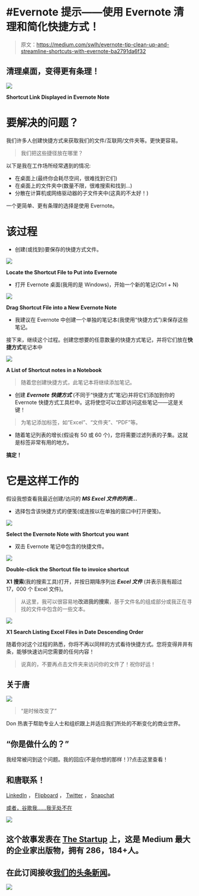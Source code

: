 # #Evernote 提示——使用 Evernote 清理和简化快捷方式！

> 原文：<https://medium.com/swlh/evernote-tip-clean-up-and-streamline-shortcuts-with-evernote-ba2791da6f32>

## 清理桌面，变得更有条理！

![](img/6b1a5249a9ed15affc3f146cdf42618c.png)

**Shortcut Link Displayed in Evernote Note**

# 要解决的问题？

我们许多人创建快捷方式来获取我们的文件/互联网/文件夹等。更快更容易。

> 我们把这些捷径放在哪里？

以下是我在工作场所经常遇到的情况:

*   在桌面上(最终你会耗尽空间，很难找到它们)
*   在桌面上的文件夹中(数量不限，很难搜索和找到…)
*   分散在计算机或网络驱动器的子文件夹中(这真的不太好！)

一个更简单、更有条理的选择是使用 Evernote。

# 该过程

*   创建(或找到)要保存的快捷方式文件。

![](img/298e5b4d091c7b57339367b285077ca0.png)

**Locate the Shortcut File to Put into Evernote**

*   打开 Evernote 桌面(我用的是 Windows)，开始一个新的笔记(Ctrl + N)

![](img/6b1a5249a9ed15affc3f146cdf42618c.png)

**Drag Shortcut File into a New Evernote Note**

*   我建议在 Evernote 中创建一个单独的笔记本(我使用“快捷方式”)来保存这些笔记。

接下来，继续这个过程。创建您想要的任意数量的快捷方式笔记，并将它们放在**快捷方式**笔记本中

![](img/f5e57c752cda9b1de1ae6b4ca3c06002.png)

**A List of Shortcut notes in a Notebook**

> 随着您创建快捷方式，此笔记本将继续添加笔记。

*   创建 ***Evernote 快捷方式*** (不同于“快捷方式”笔记)并将它们添加到你的 Evernote 快捷方式工具栏中。这将使您可以立即访问这些笔记——这是关键！

> 为笔记添加标签，如“Excel”、“文件夹”、“PDF”等。

*   随着笔记列表的增长(假设有 50 或 60 个)，您将需要过滤列表的子集。这就是标签非常有用的地方。

**搞定！**

# 它是这样工作的

假设我想查看我最近创建/访问的 ***MS Excel 文件的列表…***

*   选择包含该快捷方式的便笺(或连按以在单独的窗口中打开便笺)。

![](img/00e30f10aa3af0100398841cdaf665bf.png)

**Select the Evernote Note with Shortcut you want**

*   双击 Evernote 笔记中包含的快捷文件。

![](img/c0f4b34c32e395910e97778508ed18cf.png)

**Double-click the Shortcut file to invoice shortcut**

**X1 搜索**(我的搜索工具)打开，并按日期降序列出 ***Excel 文件*** (并表示我有超过 17，000 个 Excel 文件)。

> 从这里，我可以很容易地**改进我的搜索**，基于文件名的组成部分或我正在寻找的文件中包含的一些文本。

![](img/a93037dde55277e2d9a51f4f7d121c54.png)

**X1 Search Listing Excel Files in Date Descending Order**

随着你对这个过程的熟悉，你将不再以同样的方式看待快捷方式。您将变得井井有条，能够快速访问您需要的任何内容！

> 说真的，不要再点击文件夹来访问你的文件了！祝你好运！

## 关于唐

![](img/9fcfb09723823ad1590ff8e1a3f030cc.png)

> “是时候改变了”

Don 热衷于帮助专业人士和组织跟上并适应我们所处的不断变化的商业世界。

## “你是做什么的？”

我经常被问到这个问题。我的回应(不是你想的那样！)?点击这里查看！

## 和唐联系！

[LinkedIn](https://www.linkedin.com/in/dontomoff) ， [Flipboard](https://flipboard.com/@dtomoff) ， [Twitter](https://twitter.com/@dtomoffcpa) ， [Snapchat](https://www.snapchat.com/add/dtomoff)

[或者，谷歌我……我无处不在](https://www.google.com/webhp?sourceid=chrome-instant&ion=1&espv=2&ie=UTF-8#q=don%20tomoff%2C%20invenio%20advisors)

![](img/731acf26f5d44fdc58d99a6388fe935d.png)

## 这个故事发表在 [The Startup](https://medium.com/swlh) 上，这是 Medium 最大的企业家出版物，拥有 286，184+人。

## 在此订阅接收[我们的头条新闻](http://growthsupply.com/the-startup-newsletter/)。

![](img/731acf26f5d44fdc58d99a6388fe935d.png)